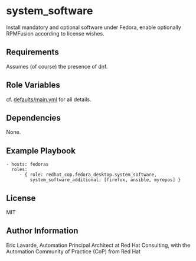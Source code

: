 system\_software
===============

Install mandatory and optional software under Fedora, enable optionally RPMFusion according to license wishes.

Requirements
------------

Assumes (of course) the presence of dnf.

Role Variables
--------------

cf. [defaults/main.yml](defaults/main.yml) for all details.

Dependencies
------------

None.

Example Playbook
----------------

    - hosts: fedoras
      roles:
         - { role: redhat_cop.fedora_desktop.system_software,
             system_software_additional: [firefox, ansible, myrepos] }

License
-------

MIT

Author Information
------------------

Eric Lavarde, Automation Principal Architect at Red Hat Consulting,
with the Automation Community of Practice (CoP) from Red Hat
